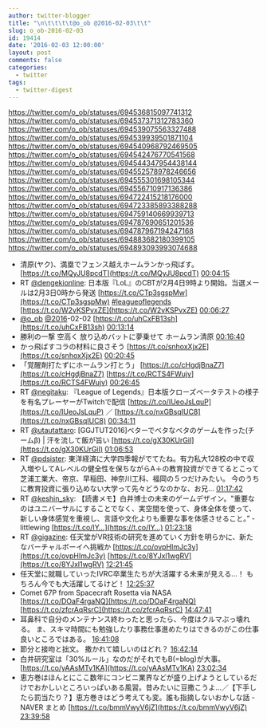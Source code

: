 ```yaml
---
author: twitter-blogger
title: "\n\t\t\t\t@o_ob @2016-02-03\t\t"
slug: o_ob-2016-02-03
id: 19414
date: '2016-02-03 12:00:00'
layout: post
comments: false
categories:
  - twitter
tags:
  - twitter-digest
---
```


https://twitter.com/o_ob/statuses/694536815097741312 https://twitter.com/o_ob/statuses/694537371312783360 https://twitter.com/o_ob/statuses/694539075563327488 https://twitter.com/o_ob/statuses/694539939501871104 https://twitter.com/o_ob/statuses/694540968792469505 https://twitter.com/o_ob/statuses/694542476770541568 https://twitter.com/o_ob/statuses/694544347954438144 https://twitter.com/o_ob/statuses/694552578978246656 https://twitter.com/o_ob/statuses/694555301698105344 https://twitter.com/o_ob/statuses/694556710917136386 https://twitter.com/o_ob/statuses/694722415218176000 https://twitter.com/o_ob/statuses/694723385893388288 https://twitter.com/o_ob/statuses/694759140669939713 https://twitter.com/o_ob/statuses/694787690651201536 https://twitter.com/o_ob/statuses/694787967194247168 https://twitter.com/o_ob/statuses/694883682180399105 https://twitter.com/o_ob/statuses/694893093993074688  

*   清原(ヤク)、満塁でフェンス越えホームランかっ飛ばす。 [https://t.co/MQyJU8pcdT](https://t.co/MQyJU8pcdT) [00:04:15](https://twitter.com/o_ob/statuses/694536815097741312)
*   RT [@dengekionline](https://twitter.com/dengekionline): 日本版『LoL』のCBTが2月4日9時より開始。当選メールは2月3日0時から発送 [https://t.co/CTp3sgspMw](https://t.co/CTp3sgspMw) [#leagueoflegends](https://twitter.com/search?q=%23leagueoflegends&src=hash) [https://t.co/W2vKSPvxZE](https://t.co/W2vKSPvxZE) [00:06:27](https://twitter.com/o_ob/statuses/694537371312783360)
*   [@o_ob](https://twitter.com/o_ob) [@2016](https://twitter.com/2016)-02-02 [https://t.co/uhCxFB13sh](https://t.co/uhCxFB13sh) [00:13:14](https://twitter.com/o_ob/statuses/694539075563327488)
*   勝利の一撃 空高く 放り込めバットに夢乗せて ホームラン清原 [00:16:40](https://twitter.com/o_ob/statuses/694539939501871104)
*   かっ飛ばすコラの材料に良さそう [https://t.co/snhoxXjx2E](https://t.co/snhoxXjx2E) [00:20:45](https://twitter.com/o_ob/statuses/694540968792469505)
*   「覚醒剤打たずにホームラン打とう」 [https://t.co/cHgdjBnaZ7](https://t.co/cHgdjBnaZ7) [https://t.co/RCTS4FWujv](https://t.co/RCTS4FWujv) [00:26:45](https://twitter.com/o_ob/statuses/694542476770541568)
*   RT [@negitaku](https://twitter.com/negitaku): 『League of Legends』日本版クローズベータテストの様子を有名プレーヤーがTwitchで配信 [https://t.co/IUeoJsLquP](https://t.co/IUeoJsLquP) ／ [https://t.co/nxGBsqIUC8](https://t.co/nxGBsqIUC8) [00:34:11](https://twitter.com/o_ob/statuses/694544347954438144)
*   RT [@utautattaro](https://twitter.com/utautattaro): [GGJTUT2016]ベターでベタなベタのゲームを作った(チームβ) | 汗を流して飯が旨い [https://t.co/gX30KUrGiI](https://t.co/gX30KUrGiI) [01:06:53](https://twitter.com/o_ob/statuses/694552578978246656)
*   RT [@pdsister](https://twitter.com/pdsister): 東洋経済に大学四季報がでてたね。有力私大128校の中で収入増やしてAレベルの健全性を保ちながらA＋の教育投資ができてるとこって芝浦工業大、帝京、早稲田、神奈川工科、福岡の５つだけみたい。 今のうちに教育投資に張り込めない大学って先々どうなのかな、お兄… [01:17:42](https://twitter.com/o_ob/statuses/694555301698105344)
*   RT [@keshin_sky](https://twitter.com/keshin_sky): 【読書メモ】白井博士の未来のゲームデザイン。"重要なのはユニバーサルにすることでなく、実空間を使って、身体全体を使って、新しい身体感覚を重視し、言語や文化よりも重要な事を体感させること。” - littlewing [https://t.co/IY…](https://t.co/IY…) [01:23:18](https://twitter.com/o_ob/statuses/694556710917136386)
*   RT [@gigazine](https://twitter.com/gigazine): 任天堂がVR技術の研究を進めていく方針を明らかに、新たなバーチャルボーイへ挑戦か [https://t.co/ovpHImJc3y](https://t.co/ovpHImJc3y) [https://t.co/8YJxl1wgRV](https://t.co/8YJxl1wgRV) [12:21:45](https://twitter.com/o_ob/statuses/694722415218176000)
*   任天堂に就職していったIVRC卒業生たちが大活躍する未来が見える...！ もちろん今でも大活躍してるけど！ [12:25:37](https://twitter.com/o_ob/statuses/694723385893388288)
*   Comet 67P from Spacecraft Rosetta via NASA [https://t.co/DOaF4rgaNQ](https://t.co/DOaF4rgaNQ) [https://t.co/zfcrAqRsrC](https://t.co/zfcrAqRsrC) [14:47:41](https://twitter.com/o_ob/statuses/694759140669939713)
*   耳鼻科で自分のメンテナンス終わったと思ったら、今度はクルマぶっ壊れる。 ま、スキマ時間にも勉強したり事務仕事進めたりはできるのがこの仕事良いところではある。 [16:41:08](https://twitter.com/o_ob/statuses/694787690651201536)
*   節分と接吻と拙文。 撒かれて嬉しいのはどれ？ [16:42:14](https://twitter.com/o_ob/statuses/694787967194247168)
*   白井研究室は「30%ルール」なのだがそれでもB(=blog)が大事。 [https://t.co/yAAsMTv1KA](https://t.co/yAAsMTv1KA) [23:02:34](https://twitter.com/o_ob/statuses/694883682180399105)
*   恵方巻はほんとにここ数年にコンビニ業界などが盛り上げようとしているだけでおかしいところいっぱいある風習。昔みたいに豆撒こうよ…／【下手したら罰当たり？】恵方巻きはどう考えても変。誰も指摘しないおかしな話 - NAVER まとめ [https://t.co/bmmVwyV6jZ](https://t.co/bmmVwyV6jZ) [23:39:58](https://twitter.com/o_ob/statuses/694893093993074688)